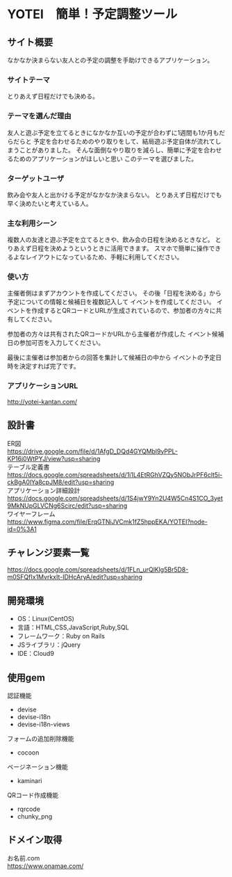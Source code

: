 # YOTEI　簡単！予定調整ツール

## サイト概要
なかなか決まらない友人との予定の調整を手助けできるアプリケーション。

### サイトテーマ
とりあえず日程だけでも決める。

### テーマを選んだ理由
友人と遊ぶ予定を立てるときになかなか互いの予定が合わずに1週間も1か月もだらだらと
予定を合わせるためのやり取りをして、結局遊ぶ予定自体が流れてしまうことがありました。
そんな面倒なやり取りを減らし、簡単に予定を合わせるためのアプリケーションがほしいと思い
このテーマを選びました。

### ターゲットユーザ
飲み会や友人と出かける予定がなかなか決まらない。
とりあえず日程だけでも早く決めたいと考えている人。

### 主な利用シーン
複数人の友達と遊ぶ予定を立てるときや、飲み会の日程を決めるときなど。
とりあえず日程を決めようというときに活用できます。
スマホで簡単に操作できるよなレイアウトになっているため、手軽に利用してください。

### 使い方
主催者側はまずアカウントを作成してください。
その後「日程を決める」から予定についての情報と候補日を複数記入して
イベントを作成してください。
イベントを作成するとQRコードとURLが生成されているので、参加者の方々に共有してください。

参加者の方々は共有されたQRコードかURLから主催者が作成した
イベント候補日の参加可否を入力してください。

最後に主催者は参加者からの回答を集計して候補日の中から
イベントの予定日時を決定すれば完了です。

### アプリケーションURL
<http://yotei-kantan.com/><br>

## 設計書
ER図  
<https://drive.google.com/file/d/1AfgD_DQd4GYQMbl9yPPL-KP16j0WtPYJ/view?usp=sharing><br>
テーブル定義書<br>
<https://docs.google.com/spreadsheets/d/1i1L4EtRGhVZQy5NObJrPF6clt5i-ckBgA0lYa8cpJM8/edit?usp=sharing><br>
アプリケーション詳細設計<br>
<https://docs.google.com/spreadsheets/d/1S4jwY9Yn2U4W5Cn4S1CO_3yet9MkNUpGLVCNg6Scirc/edit?usp=sharing><br>
ワイヤーフレーム<br>
<https://www.figma.com/file/ErqGTNiJVCmk1fZ5hppEKA/YOTEI?node-id=0%3A1> <br>

## チャレンジ要素一覧
<https://docs.google.com/spreadsheets/d/1FLn_urQlKlg5Br5D8-m0SFQfIx1MvrkxIt-IDHcAryA/edit?usp=sharing>

## 開発環境
- OS：Linux(CentOS)
- 言語：HTML,CSS,JavaScript,Ruby,SQL
- フレームワーク：Ruby on Rails
- JSライブラリ：jQuery
- IDE：Cloud9

## 使用gem
認証機能<br>
- devise
- devise-i18n
- devise-i18n-views<br>

フォームの追加削除機能<br>
- cocoon<br>

ページネーション機能<br>
- kaminari<br>

QRコード作成機能<br>
- rqrcode
- chunky_png

## ドメイン取得
お名前.com<br>
https://www.onamae.com/
